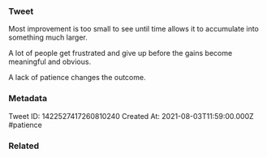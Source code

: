 ### Tweet
Most improvement is too small to see until time allows it to accumulate into something much larger. 

A lot of people get frustrated and give up before the gains become meaningful and obvious. 

A lack of patience changes the outcome.

### Metadata
Tweet ID: 1422527417260810240
Created At: 2021-08-03T11:59:00.000Z
#patience

### Related

